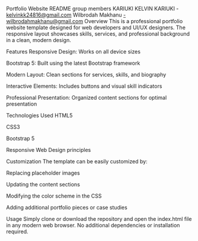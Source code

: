 Portfolio Website README
group members
KARIUKI KELVIN KARIUKI  - kelvinkk24816@gmail.com
Wilbrodah Makhanu    -wilbrodahmakhanu@gmail.com
Overview
This is a professional portfolio website template designed for web developers and UI/UX designers. The responsive layout showcases skills, services, and professional background in a clean, modern design.

Features
Responsive Design: Works on all device sizes

Bootstrap 5: Built using the latest Bootstrap framework

Modern Layout: Clean sections for services, skills, and biography

Interactive Elements: Includes buttons and visual skill indicators

Professional Presentation: Organized content sections for optimal presentation

Technologies Used
HTML5

CSS3

Bootstrap 5

Responsive Web Design principles

Customization
The template can be easily customized by:

Replacing placeholder images

Updating the content sections

Modifying the color scheme in the CSS

Adding additional portfolio pieces or case studies

Usage
Simply clone or download the repository and open the index.html file in any modern web browser. No additional dependencies or installation required.
